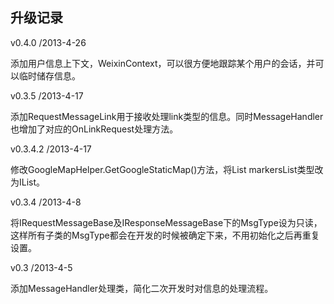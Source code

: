 升级记录
----------
v0.4.0 /2013-4-26

添加用户信息上下文，WeixinContext，可以很方便地跟踪某个用户的会话，并可以临时储存信息。

v0.3.5 /2013-4-17

添加RequestMessageLink用于接收处理link类型的信息。同时MessageHandler也增加了对应的OnLinkRequest处理方法。

v0.3.4.2 /2013-4-17

修改GoogleMapHelper.GetGoogleStaticMap()方法，将List<Markers> markersList类型改为IList<Markers>。


v0.3.4 /2013-4-8

将IRequestMessageBase及IResponseMessageBase下的MsgType设为只读，这样所有子类的MsgType都会在开发的时候被确定下来，不用初始化之后再重复设置。

v0.3 /2013-4-5

添加MessageHandler处理类，简化二次开发时对信息的处理流程。
